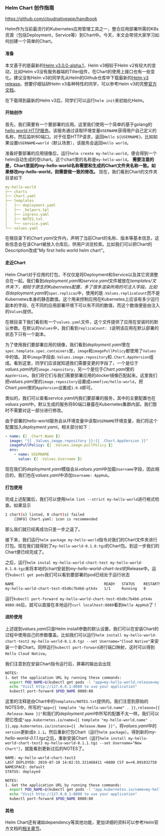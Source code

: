 ### Helm Chart 创作指南

https://github.com/cloudnativeapp/handbook

Helm作为当前最流行的Kubernetes应用管理工具之一，整合应用部署所需的K8s资源（包括Deployment，Service等）到Chart中。今天，本文会带领大家学习如何创建一个简单的Chart。

#### 准备

本文基于的是最新的[Helm v3.0.0-alpha.1](https://v3.helm.sh/)，Helm v3相较于Helm v2有较大的变动，比如Helm v3没有服务器端的Tiller组件，在Chart的使用上接口也有一些变化。建议没有Helm v3的同学先从Helm的Github仓库中下载最新的[Helm v3 release](https://github.com/helm/helm/releases/tag/v3.0.0-alpha.1)。想要仔细钻研Helm v3各种特性的同学，可以参考Helm v3的完整[官方文档](https://v3.helm.sh/docs/using_helm/)。

在下载得到最新的Helm v3后，同学们可以运行`helm init`来初始化Helm。

#### 开始创作

首先，我们需要有一个要部署的应用。这里我们使用一个简单的基于golang的[hello world HTTP服务](src/)。该服务通过读取环境变量`USERNAME`获得用户自己定义的名称，然后监听80端口。对于任意HTTP请求，返回`Hello ${USERNAME}。`比如如果设置`USERNAME=world`（默认场景），该服务会返回`Hello world`。

准备好要部署的应用镜像后，运行`helm create my-hello-world`，便会得到一个helm自动生成的空chart。这个chart里的名称是`my-hello-world`。
**需要注意的是，Chart里面的my-hello-world名称需要和生成的Chart文件夹名称一致。如果修改my-hello-world，则需要做一致的修改。**
现在，我们看到Chart的文件夹目录如下

```yaml
my-hello-world
├── charts
├── Chart.yaml
├── templates
│   ├── deployment.yaml
│   ├── _helpers.tpl
│   ├── ingress.yaml
│   ├── NOTES.txt
│   └── service.yaml
└── values.yaml
```

在根目录下的*Chart.yaml*文件内，声明了当前Chart的名称、版本等基本信息，这些信息会在该Chart被放入仓库后，供用户浏览检索。比如我们可以把Chart的Description改成"My first hello world helm chart"。

#### 走近Chart

Helm Chart对于应用的打包，不仅仅是将Deployment和Service以及其它资源整合在一起。我们看到*deployment.yaml*和*service.yaml*文件被放在*templates/*文件夹下，相较于原生的Kubernetes配置，多了很多渲染所用的可注入字段。比如在*deployment.yaml*的`spec.replicas`中，使用的是`.Values.replicaCount`而不是Kubernetes本身的静态数值。这个用来控制应用在Kubernetes上应该有多少运行副本的字段，在不同的应用部署环境下可以有不同的数值，而这个数值便是由注入的`Values`提供。

在根目录下我们看到有一个`values.yaml`文件，这个文件提供了应用在安装时的默认参数。在默认的`Values`中，我们看到`replicaCount: 1`说明该应用在默认部署的状态下只有一个副本。

为了使用我们要部署应用的镜像，我们看到*deployment.yaml*里在`spec.template.spec.containers`里，`image`和`imagePullPolicy`都使用了`Values`中的值。其中`image`字段由`.Values.image.repository`和`.Chart.AppVersion`组成。看到这里，同学们应该就知道我们需要变更的字段了，一个是位于*values.yaml*内的`image.repository`，另一个是位于*Chart.yaml*里的`AppVersion`。我们将它们与我们需要部署应用的docker镜像匹配起来。这里我们把*values.yaml*里的`image.repository`设置成`somefive/hello-world`，把*Chart.yaml*里的`AppVersion`设置成`1.0.0`即可。

类似的，我们可以查看*service.yaml*内我们要部署的服务，其中的主要配置也在*values.yaml*中。默认生成的服务将80端口暴露在Kubernetes集群内部。我们暂时不需要对这一部分进行修改。

由于部署的hello-world服务会从环境变量中读取`USERNAME`环境变量，我们将这个配置加入*deployment.yaml*。相关部分如下：

```yaml
- name: {{ .Chart.Name }}
  image: "{{ .Values.image.repository }}:{{ .Chart.AppVersion }}"
  imagePullPolicy: {{ .Values.image.pullPolicy }}
  env:
    - name: USERNAME
      value: {{ .Values.Username }}
```

现在我们的*deployment.yaml*模版会从*values.yaml*中加载`Username`字段，因此相应的，我们也在*values.yaml*中添加`Username: AppHub`。

#### 打包使用

完成上述配置后，我们可以使用`helm lint --strict my-hello-world`进行格式检查。如果显示

```bash
1 chart(s) linted, 0 chart(s) failed
	[INFO] Chart.yaml: icon is recommended
```

那么我们就已经离成功只差一步之遥了。

接下来，我们运行`helm package my-hello-world`指令对我们的Chart文件夹进行打包。现在我们就得到了`my-hello-world-0.1.0.tgz`的Chart包。到这一步我们的Chart便已经完成了。

之后，运行`helm instal my-hello-world-chart-test my-hello-world-0.1.0.tgz`来将本地的chart安装到*my-hello-world-chart-test*的Release中。运行`kubectl get pods`我们可以看到要部署的pod已经处于运行状态

```bash
NAME                                         READY   STATUS    RESTARTS   AGE
my-hello-world-chart-test-65d6c7b4b6-ptk4x   1/1     Running   0          4m3s
```

运行`kubectl port-forward my-hello-world-chart-test-65d6c7b4b6-ptk4x 8080:80`后，就可以直接在本地运行`curl localhost:8080`看到`Hello AppHub`了！

#### 进阶使用

上述提到*values.yaml*只是Helm install参数的默认设置，我们可以在安装Chart的过程中使用自己的参数覆盖。比如我们可以运行`helm install my-hello-world-chart-test2 my-hello-world-0.1.0.tgz --set Username="Cloud Native"`来安装一个新Chart。同样运行`kubectl port-forward`进行端口映射，这时可以得到`Hello Cloud Native`。

我们注意到在安装Chart指令运行后，屏幕的输出会出现

```bash
NOTES:
1. Get the application URL by running these commands:
  export POD_NAME=$(kubectl get pods -l "app=my-hello-world,release=my-hello-world-chart-test2" -o jsonpath="{.items[0].metadata.name}")
  echo "Visit http://127.0.0.1:8080 to use your application"
  kubectl port-forward $POD_NAME 8080:80
```

这里的注释是由Chart中的`templates/NOTES.txt`提供的。我们注意到原始的NOTES中，所写的`"app={{ template "my-hello-world.name" . }},release={{ .Release.Name }}"`和我们的*deployment.yaml*中所写的配置不太一样。我们可以把它改成`"app.kubernetes.io/name={{ template "my-hello-world.name" . }},app.kubernetes.io/instance={{ .Release.Name }}"`，将*values.yaml*中的`version`更新成`0.1.1`。然后重新打包Chart（运行`helm package`）。得到新的*my-hello-world-0.1.1.tgz*之后，重新安装Chart（运行`helm install my-hello-world-chart-test3 my-hello-world-0.1.1.tgz --set Username="New Chart"`），就能看到更新过后的NOTES了。

```bash
NAME: my-hello-world-chart-test3
LAST DEPLOYED: 2019-07-10 14:02:55.321468411 +0800 CST m=+0.091032750
NAMESPACE: default
STATUS: deployed

NOTES:
1. Get the application URL by running these commands:
  export POD_NAME=$(kubectl get pods -l "app.kubernetes.io/name=my-hello-world,app.kubernetes.io/instance=my-hello-world-chart-test3" -o jsonpath="{.items[0].metadata.name}")
  echo "Visit http://127.0.0.1:8080 to use your application"
  kubectl port-forward $POD_NAME 8080:80
```

#### 其他

Helm Chart还有诸如dependency等其他功能，更加详细的资料可以参考Helm官方文档的[相关章节](https://v3.helm.sh/docs/chart_template_guide/#the-chart-template-developer-s-guide)。
